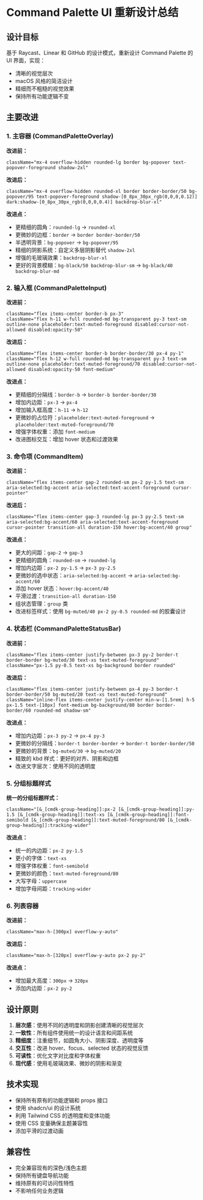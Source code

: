 # Command Palette UI 重新设计总结

## 设计目标

基于 Raycast、Linear 和 GitHub 的设计模式，重新设计 Command Palette 的 UI 界面，实现：
- 清晰的视觉层次
- macOS 风格的简洁设计
- 精细而不粗糙的视觉效果
- 保持所有功能逻辑不变

## 主要改进

### 1. 主容器 (CommandPaletteOverlay)

**改进前：**
```tsx
className="mx-4 overflow-hidden rounded-lg border bg-popover text-popover-foreground shadow-2xl"
```

**改进后：**
```tsx
className="mx-4 overflow-hidden rounded-xl border border-border/50 bg-popover/95 text-popover-foreground shadow-[0_8px_30px_rgb(0,0,0,0.12)] dark:shadow-[0_8px_30px_rgb(0,0,0,0.4)] backdrop-blur-xl"
```

**改进点：**
- 更精细的圆角：`rounded-lg` → `rounded-xl`
- 更微妙的边框：`border` → `border border-border/50`
- 半透明背景：`bg-popover` → `bg-popover/95`
- 精细的阴影系统：自定义多层阴影替代 `shadow-2xl`
- 增强的毛玻璃效果：`backdrop-blur-xl`
- 更好的背景模糊：`bg-black/50 backdrop-blur-sm` → `bg-black/40 backdrop-blur-md`

### 2. 输入框 (CommandPaletteInput)

**改进前：**
```tsx
className="flex items-center border-b px-3"
className="flex h-11 w-full rounded-md bg-transparent py-3 text-sm outline-none placeholder:text-muted-foreground disabled:cursor-not-allowed disabled:opacity-50"
```

**改进后：**
```tsx
className="flex items-center border-b border-border/30 px-4 py-1"
className="flex h-12 w-full rounded-md bg-transparent py-3 text-sm outline-none placeholder:text-muted-foreground/70 disabled:cursor-not-allowed disabled:opacity-50 font-medium"
```

**改进点：**
- 更精细的分隔线：`border-b` → `border-b border-border/30`
- 增加内边距：`px-3` → `px-4`
- 增加输入框高度：`h-11` → `h-12`
- 更微妙的占位符：`placeholder:text-muted-foreground` → `placeholder:text-muted-foreground/70`
- 增强字体权重：添加 `font-medium`
- 改进图标交互：增加 hover 状态和过渡效果

### 3. 命令项 (CommandItem)

**改进前：**
```tsx
className="flex items-center gap-2 rounded-sm px-2 py-1.5 text-sm aria-selected:bg-accent aria-selected:text-accent-foreground cursor-pointer"
```

**改进后：**
```tsx
className="flex items-center gap-3 rounded-lg px-3 py-2.5 text-sm aria-selected:bg-accent/60 aria-selected:text-accent-foreground cursor-pointer transition-all duration-150 hover:bg-accent/40 group"
```

**改进点：**
- 更大的间距：`gap-2` → `gap-3`
- 更精细的圆角：`rounded-sm` → `rounded-lg`
- 增加内边距：`px-2 py-1.5` → `px-3 py-2.5`
- 更微妙的选中状态：`aria-selected:bg-accent` → `aria-selected:bg-accent/60`
- 添加 hover 状态：`hover:bg-accent/40`
- 平滑过渡：`transition-all duration-150`
- 组状态管理：`group` 类
- 改进标签样式：使用 `bg-muted/40 px-2 py-0.5 rounded-md` 的胶囊设计

### 4. 状态栏 (CommandPaletteStatusBar)

**改进前：**
```tsx
className="flex items-center justify-between px-3 py-2 border-t border-border bg-muted/30 text-xs text-muted-foreground"
className="px-1.5 py-0.5 text-xs bg-background border rounded"
```

**改进后：**
```tsx
className="flex items-center justify-between px-4 py-3 border-t border-border/50 bg-muted/20 text-xs text-muted-foreground"
className="inline-flex items-center justify-center min-w-[1.5rem] h-5 px-1.5 text-[10px] font-medium bg-background/80 border border-border/60 rounded-md shadow-sm"
```

**改进点：**
- 增加内边距：`px-3 py-2` → `px-4 py-3`
- 更微妙的分隔线：`border-t border-border` → `border-t border-border/50`
- 更微妙的背景：`bg-muted/30` → `bg-muted/20`
- 精致的 kbd 样式：更好的对齐、阴影和边框
- 改进文字层次：使用不同的透明度

### 5. 分组标题样式

**统一的分组标题样式：**
```tsx
className="[&_[cmdk-group-heading]]:px-2 [&_[cmdk-group-heading]]:py-1.5 [&_[cmdk-group-heading]]:text-xs [&_[cmdk-group-heading]]:font-semibold [&_[cmdk-group-heading]]:text-muted-foreground/80 [&_[cmdk-group-heading]]:tracking-wider"
```

**改进点：**
- 统一的内边距：`px-2 py-1.5`
- 更小的字体：`text-xs`
- 增强字体权重：`font-semibold`
- 更微妙的颜色：`text-muted-foreground/80`
- 大写字母：`uppercase`
- 增加字母间距：`tracking-wider`

### 6. 列表容器

**改进前：**
```tsx
className="max-h-[300px] overflow-y-auto"
```

**改进后：**
```tsx
className="max-h-[320px] overflow-y-auto px-2 py-2"
```

**改进点：**
- 增加最大高度：`300px` → `320px`
- 添加内边距：`px-2 py-2`

## 设计原则

1. **层次感**：使用不同的透明度和阴影创建清晰的视觉层次
2. **一致性**：所有组件使用统一的设计语言和间距系统
3. **精细度**：注重细节，如圆角大小、阴影深度、透明度等
4. **交互性**：改进 hover、focus、selected 状态的视觉反馈
5. **可读性**：优化文字对比度和字体权重
6. **现代感**：使用毛玻璃效果、微妙的阴影和渐变

## 技术实现

- 保持所有原有的功能逻辑和 props 接口
- 使用 shadcn/ui 的设计系统
- 利用 Tailwind CSS 的透明度和变体功能
- 使用 CSS 变量确保主题兼容性
- 添加平滑的过渡动画

## 兼容性

- 完全兼容现有的深色/浅色主题
- 保持所有键盘导航功能
- 维持原有的可访问性特性
- 不影响任何业务逻辑
